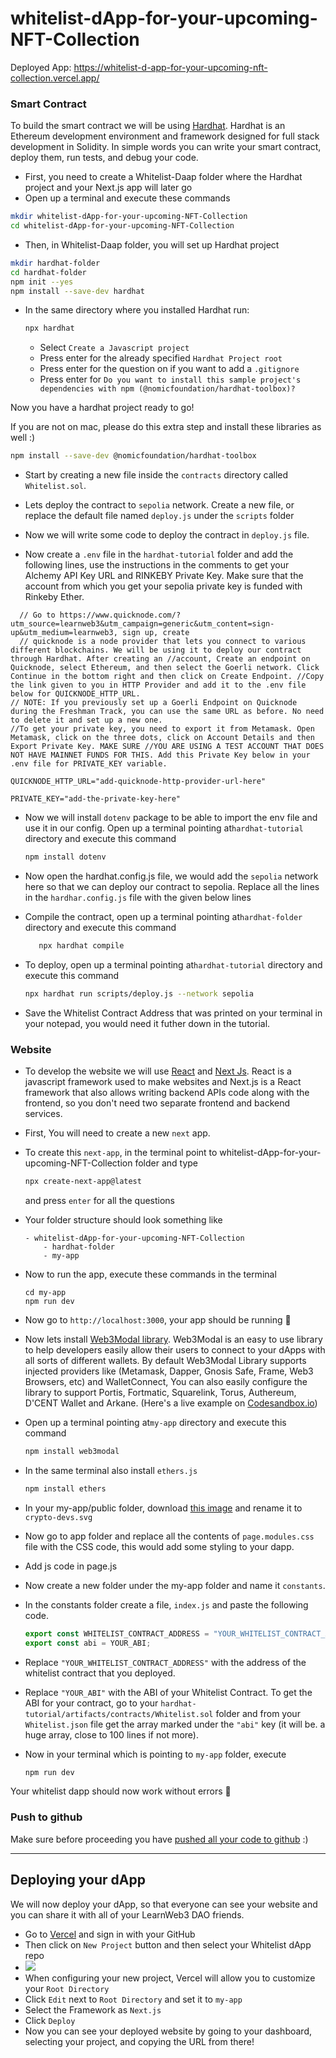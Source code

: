 # whitelist-dApp-for-your-upcoming-NFT-Collection
Deployed App: https://whitelist-d-app-for-your-upcoming-nft-collection.vercel.app/

### Smart Contract

To build the smart contract we will be using [Hardhat](https://hardhat.org/).
Hardhat is an Ethereum development environment and framework designed for full stack development in Solidity. In simple words you can write your smart contract, deploy them, run tests, and debug your code.



 - First, you need to create a Whitelist-Daap folder where the Hardhat project and your Next.js app will later go
 - Open up a terminal and execute these commands
  ```bash
  mkdir whitelist-dApp-for-your-upcoming-NFT-Collection
  cd whitelist-dApp-for-your-upcoming-NFT-Collection
  ```
 - Then, in Whitelist-Daap folder, you will set up Hardhat project 
  ```bash
  mkdir hardhat-folder
  cd hardhat-folder
  npm init --yes
  npm install --save-dev hardhat
  ```

- In the same directory where you installed Hardhat run:

  ```bash
  npx hardhat
  ```

  - Select `Create a Javascript project`
  - Press enter for the already specified `Hardhat Project root`
  - Press enter for the question on if you want to add a `.gitignore`
  - Press enter for `Do you want to install this sample project's dependencies with npm (@nomicfoundation/hardhat-toolbox)?`

Now you have a hardhat project ready to go!

If you are not on mac, please do this extra step and install these libraries as well :)

```bash
npm install --save-dev @nomicfoundation/hardhat-toolbox
```

- Start by creating a new file inside the `contracts` directory called `Whitelist.sol`.

- Lets deploy the contract to `sepolia` network. Create a new file, or replace the default file named `deploy.js` under the `scripts` folder

- Now we will write some code to deploy the contract in `deploy.js` file.

- Now create a `.env` file in the `hardhat-tutorial` folder and add the following lines, use the instructions in the comments to get your Alchemy API Key URL and RINKEBY Private Key. Make sure that the account from which you get your sepolia private key is funded with Rinkeby Ether.

  
```
  // Go to https://www.quicknode.com/?utm_source=learnweb3&utm_campaign=generic&utm_content=sign-up&utm_medium=learnweb3, sign up, create
  // quicknode is a node provider that lets you connect to various different blockchains. We will be using it to deploy our contract through Hardhat. After creating an //account, Create an endpoint on Quicknode, select Ethereum, and then select the Goerli network. Click Continue in the bottom right and then click on Create Endpoint. //Copy the link given to you in HTTP Provider and add it to the .env file below for QUICKNODE_HTTP_URL.
// NOTE: If you previously set up a Goerli Endpoint on Quicknode during the Freshman Track, you can use the same URL as before. No need to delete it and set up a new one.
//To get your private key, you need to export it from Metamask. Open Metamask, click on the three dots, click on Account Details and then Export Private Key. MAKE SURE //YOU ARE USING A TEST ACCOUNT THAT DOES NOT HAVE MAINNET FUNDS FOR THIS. Add this Private Key below in your .env file for PRIVATE_KEY variable.

QUICKNODE_HTTP_URL="add-quicknode-http-provider-url-here"

PRIVATE_KEY="add-the-private-key-here"
  ```

- Now we will install `dotenv` package to be able to import the env file and use it in our config. Open up a terminal pointing at`hardhat-tutorial` directory and execute this command
  ```bash
  npm install dotenv
  ```
- Now open the hardhat.config.js file, we would add the `sepolia` network here so that we can deploy our contract to sepolia. Replace all the lines in the `hardhar.config.js` file with the given below lines

- Compile the contract, open up a terminal pointing at`hardhat-folder` directory and execute this command

  ```bash
     npx hardhat compile
  ```
  
- To deploy, open up a terminal pointing at`hardhat-tutorial` directory and execute this command
  ```bash
  npx hardhat run scripts/deploy.js --network sepolia
  ```
- Save the Whitelist Contract Address that was printed on your terminal in your notepad, you would need it futher down in the tutorial.

### Website

- To develop the website we will use [React](https://reactjs.org/) and [Next Js](https://nextjs.org/). React is a javascript framework used to make websites and Next.js is a React framework that also allows writing backend APIs code along with the frontend, so you don't need two separate frontend and backend services.
- First, You will need to create a new `next` app.

- To create this `next-app`, in the terminal point to whitelist-dApp-for-your-upcoming-NFT-Collection folder and type

  ```bash
  npx create-next-app@latest
  ```

  and press `enter` for all the questions

- Your folder structure should look something like

  ```
  - whitelist-dApp-for-your-upcoming-NFT-Collection
      - hardhat-folder
      - my-app
  ```

- Now to run the app, execute these commands in the terminal

  ```
  cd my-app
  npm run dev
  ```

- Now go to `http://localhost:3000`, your app should be running 🤘

- Now lets install [Web3Modal library](https://github.com/Web3Modal/web3modal). Web3Modal is an easy to use library to help developers easily allow their users to connect to your dApps with all sorts of different wallets. By default Web3Modal Library supports injected providers like (Metamask, Dapper, Gnosis Safe, Frame, Web3 Browsers, etc) and WalletConnect, You can also easily configure the library to support Portis, Fortmatic, Squarelink, Torus, Authereum, D'CENT Wallet and Arkane.
(Here's a live example on [Codesandbox.io](https://codesandbox.io/s/j43b10))

- Open up a terminal pointing at`my-app` directory and execute this command

  ```bash
  npm install web3modal
  ```

- In the same terminal also install `ethers.js`

  ```bash
  npm install ethers
  ```

- In your my-app/public folder, download [this image](https://github.com/LearnWeb3DAO/Whitelist-Dapp/blob/main/my-app/public/crypto-devs.svg) and rename it to `crypto-devs.svg`
- Now go to app folder and replace all the contents of `page.modules.css` file with the CSS code, this would add some styling to your dapp.

- Add js code in page.js

- Now create a new folder under the my-app folder and name it `constants`.
- In the constants folder create a file, `index.js` and paste the following code.

  ```js
  export const WHITELIST_CONTRACT_ADDRESS = "YOUR_WHITELIST_CONTRACT_ADDRESS";
  export const abi = YOUR_ABI;
  ```
  
- Replace `"YOUR_WHITELIST_CONTRACT_ADDRESS"` with the address of the whitelist contract that you deployed.
- Replace `"YOUR_ABI"` with the ABI of your Whitelist Contract. To get the ABI for your contract, go to your `hardhat-tutorial/artifacts/contracts/Whitelist.sol` folder and from your `Whitelist.json` file get the array marked under the `"abi"` key (it will be. a huge array, close to 100 lines if not more).


- Now in your terminal which is pointing to `my-app` folder, execute

  ```bash
  npm run dev
  ```

Your whitelist dapp should now work without errors 🚀

### Push to github

Make sure before proceeding you have [pushed all your code to github](https://medium.com/hackernoon/a-gentle-introduction-to-git-and-github-the-eli5-way-43f0aa64f2e4) :)

---

## Deploying your dApp

We will now deploy your dApp, so that everyone can see your website and you can share it with all of your LearnWeb3 DAO friends.

- Go to [Vercel](https://vercel.com/) and sign in with your GitHub
- Then click on `New Project` button and then select your Whitelist dApp repo
- ![](https://i.imgur.com/ZRjfkCE.png)
- When configuring your new project, Vercel will allow you to customize your `Root Directory`
- Click `Edit` next to `Root Directory` and set it to `my-app`
- Select the Framework as `Next.js`
- Click `Deploy`
- Now you can see your deployed website by going to your dashboard, selecting your project, and copying the URL from there!

